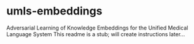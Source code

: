 # umls-embeddings
Adversarial Learning of Knowledge Embeddings for the Unified Medical Language System
This readme is a stub; will create instructions later...
